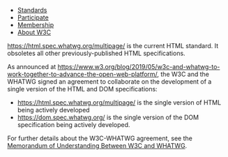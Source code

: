 -   [Standards](https://www.w3.org/standards/)
-   [Participate](https://www.w3.org/participate/)
-   [Membership](https://www.w3.org/Consortium/membership)
-   [About W3C](https://www.w3.org/Consortium/)

<https://html.spec.whatwg.org/multipage/> is the current HTML standard. It obsoletes all other previously-published HTML specifications.

As announced at <https://www.w3.org/blog/2019/05/w3c-and-whatwg-to-work-together-to-advance-the-open-web-platform/>, the W3C and the WHATWG signed an agreement to collaborate on the development of a single version of the HTML and DOM specifications:

-   <https://html.spec.whatwg.org/multipage/> is the single version of HTML being actively developed
-   <https://dom.spec.whatwg.org/> is the single version of the DOM specification being actively developed.

For further details about the W3C-WHATWG agreement, see the [Memorandum of Understanding Between W3C and WHATWG](https://www.w3.org/2019/04/WHATWG-W3C-MOU.html).
